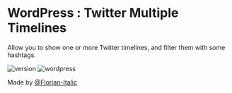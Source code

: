 # WordPress : Twitter Multiple Timelines
Allow you to show one or more Twitter timelines, and filter them with some hashtags.

![version](https://img.shields.io/badge/version-1.0-orange.svg?style=flat-square)
![wordpress](https://img.shields.io/badge/wordpress-4.5-brightgreen.svg?style=flat-square)

Made by [@Florian-Italic](https://github.com/Florian-Italic)